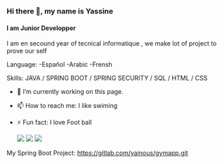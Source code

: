 ### Hi there 👋, my name is Yassine
#### I am Junior Developper

I am en secound year of tecnical informatique , we make lot of project to prove our self

Language:
-Español
-Arabic
-Frensh

Skills: JAVA / SPRING BOOT /  SPRING SECURITY / SQL / HTML / CSS

- 🔭 I’m currently working on this page. 
- 📫 How to reach me: I like swiming 
- ⚡ Fun fact: I love Foot ball

  ![](https://img.shields.io/badge/java-15834-blue)
![](https://img.shields.io/badge/SpringBoot-767-brightgreen)
![](https://img.shields.io/badge/SQL-1528-orange)

My Spring Boot Project:
https://gitlab.com/yainous/gymapp.git


